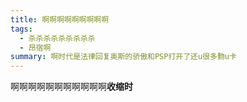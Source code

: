 ```yaml
---
title: 啊啊啊啊啊啊啊啊啊
tags:
  - 杀杀杀杀杀杀杀杀杀
  - 昂宿啊
summary: 啊时代是法律回复奥斯的骄傲和PSP打开了还u很多覅u卡
---
```


啊啊啊啊啊啊啊啊啊啊啊**收缩时**